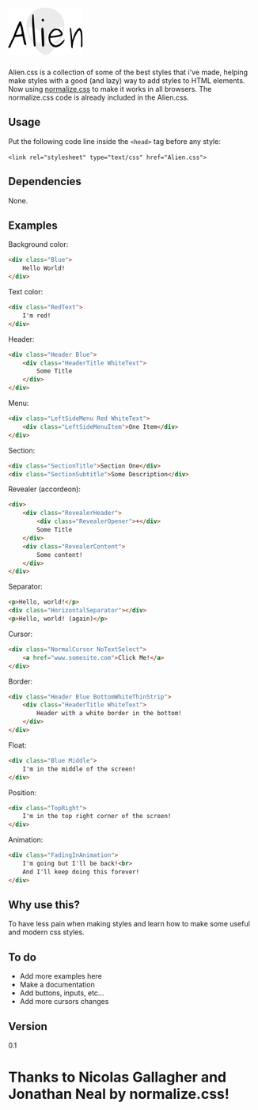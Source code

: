 # ![Logo](Alien.png "Alien.css")

Alien.css is a collection of some of the best styles that i've made, helping make styles with a good (and lazy) way to add styles to HTML elements.<br>
Now using [normalize.css](https://github.com/necolas/normalize.css "normalize.css") to make it works in all browsers. The normalize.css code is already included in the Alien.css.

## Usage

Put the following code line inside the `<head>` tag before any style:

`<link rel="stylesheet" type="text/css" href="Alien.css">`


## Dependencies

None.


## Examples

Background color:
```html
<div class="Blue">
    Hello World!
</div>
```


Text color:
```html
<div class="RedText">
    I'm red!
</div>
```


Header:
```html
<div class="Header Blue">
    <div class="HeaderTitle WhiteText">
        Some Title
    </div>
</div>
```


Menu:
```html
<div class="LeftSideMenu Red WhiteText">
    <div class="LeftSideMenuItem">One Item</div>
</div>
```


Section:
```html
<div class="SectionTitle">Section One</div>
<div class="SectionSubtitle">Some Description</div>
```


Revealer (accordeon):
```html
<div>
    <div class="RevealerHeader">
        <div class="RevealerOpener">+</div>
        Some Title
    </div>
    <div class="RevealerContent">
        Some content!
    </div>
</div>
```


Separator:
```html
<p>Hello, world!</p>
<div class="HorizontalSeparator"></div>
<p>Hello, world! (again)</p>
```

Cursor:
```html
<div class="NormalCursor NoTextSelect">
    <a href="www.somesite.com">Click Me!</a>
</div>
```


Border:
```html
<div class="Header Blue BottomWhiteThinStrip">
    <div class="HeaderTitle WhiteText">
        Header with a white border in the bottom!
    </div>
</div>
```


Float:
```html
<div class="Blue Middle">
    I'm in the middle of the screen!
</div>
```


Position:
```html
<div class="TopRight">
    I'm in the top right corner of the screen!
</div>
```


Animation:
```html
<div class="FadingInAnimation">
    I'm going but I'll be back!<br>
    And I'll keep doing this forever!
</div>
```

## Why use this?

To have less pain when making styles and learn how to make some useful and modern css styles.

## To do

+ Add more examples here  
+ Make a documentation  
+ Add buttons, inputs, etc...  
+ Add more cursors changes  

## Version
0.1

# Thanks to Nicolas Gallagher and Jonathan Neal by normalize.css!


